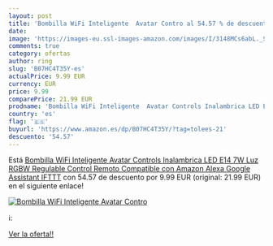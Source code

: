 ```yaml
---
layout: post
title: 'Bombilla WiFi Inteligente  Avatar Contro al 54.57 % de descuento'
date: 
image: 'https://images-eu.ssl-images-amazon.com/images/I/3148MCs6abL._SL200_.jpg'
comments: true
category: ofertas
author: ring
slug: 'B07HC4T35Y-es'
actualPrice: 9.99 EUR
currency: EUR
price: 9.99
comparePrice: 21.99 EUR
prodname: 'Bombilla WiFi Inteligente  Avatar Controls Inalambrica LED E14 7W Luz RGBW Regulable Control Remoto Compatible con Amazon Alexa Google Assistant IFTTT'
country: 'es'
flag: '🇪🇸'
buyurl: 'https://www.amazon.es/dp/B07HC4T35Y/?tag=tolees-21'
descuento: '54.57'
---
```


Está [Bombilla WiFi Inteligente  Avatar Controls Inalambrica LED E14 7W Luz RGBW Regulable Control Remoto Compatible con Amazon Alexa Google Assistant IFTTT](https://www.amazon.es/dp/B07HC4T35Y/?tag=tolees-21) con 54.57 de descuento por 9.99 EUR (original: 21.99 EUR) en el siguiente enlace!

[![Bombilla WiFi Inteligente  Avatar Contro](https://images-eu.ssl-images-amazon.com/images/I/3148MCs6abL._SL200_.jpg)](https://www.amazon.es/dp/B07HC4T35Y/?tag=tolees-21)

ℹ️:


[Ver la oferta!!](https://www.amazon.es/dp/B07HC4T35Y/?tag=tolees-21)
